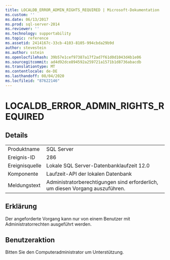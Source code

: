 ```yaml
---
title: LOCALDB_ERROR_ADMIN_RIGHTS_REQUIRED | Microsoft-Dokumentation
ms.custom: ''
ms.date: 06/13/2017
ms.prod: sql-server-2014
ms.reviewer: ''
ms.technology: supportability
ms.topic: reference
ms.assetid: 2414167c-33cb-4103-8105-994cbda29b9d
author: stevestein
ms.author: sstein
ms.openlocfilehash: 39b57e1cef97387a17f2ad7f61d0d1043d4b1e06
ms.sourcegitcommit: ad4d92dce894592a259721a1571b1d8736abacdb
ms.translationtype: MT
ms.contentlocale: de-DE
ms.lasthandoff: 08/04/2020
ms.locfileid: "87622146"
---
```

# <a name="localdb_error_admin_rights_required"></a>LOCALDB_ERROR_ADMIN_RIGHTS_REQUIRED
    
## <a name="details"></a>Details  
  
|||  
|-|-|  
|Produktname|SQL Server|  
|Ereignis-ID|286|  
|Ereignisquelle|Lokale SQL Server-Datenbanklaufzeit 12.0|  
|Komponente|Laufzeit-API der lokalen Datenbank|  
|Meldungstext|Administratorberechtigungen sind erforderlich, um diesen Vorgang auszuführen.|  
  
## <a name="explanation"></a>Erklärung  
 Der angeforderte Vorgang kann nur von einem Benutzer mit Administratorrechten ausgeführt werden.  
  
## <a name="user-action"></a>Benutzeraktion  
 Bitten Sie den Computeradministrator um Unterstützung.  
  
  
